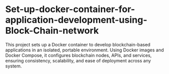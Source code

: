 # Set-up-docker-container-for-application-development-using-Block-Chain-network
  This project sets up a Docker container to develop blockchain-based applications in an isolated, portable environment. Using Docker images and Docker Compose, it configures blockchain nodes, APIs, and services, ensuring consistency, scalability, and ease of deployment across any system.
